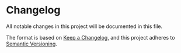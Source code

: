 # Changelog

All notable changes in this project will be documented in this file.

The format is based on [Keep a Changelog](https://keepachangelog.com/ru/1.0.0/),
and this project adheres to [Semantic Versioning](https://semver.org/spec/v2.0.0.html).

<!-- ## [Unreleased][unreleased]

### Added

- Added file with changelog 
- Added new devDependencies (rimraf, terser)
- Added new scripts in package.json

### Changed

- Updated README
- Updated .npmignore
- Updated vite building configuration (The build size has been reduced to 15 kB)
- Update configuration for generating shades
- Updated algorithm for generating shades

[unreleased]: https://github.com/diominvd/chromaflow/compare/develop...HEAD -->

